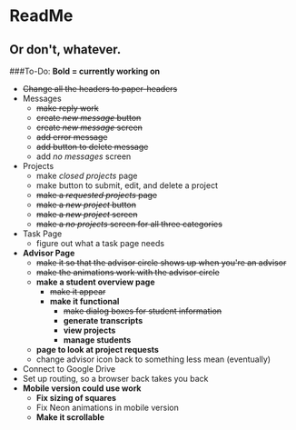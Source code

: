 # ReadMe
## Or don't, whatever.

###To-Do:
**Bold = currently working on**

- ~~Change all the headers to paper-headers~~
- Messages
  - ~~make reply work~~
  - ~~create _new message_ button~~
  - ~~create _new message_ screen~~
  - ~~add error message~~
  - ~~add button to delete message~~
  - add _no messages_ screen
- Projects
  - make _closed projects_ page
  - make button to submit, edit, and delete a project
  - ~~make a _requested projects_ page~~
  -	~~make a _new project_ button~~
  - ~~make a _new project_ screen~~
  - ~~make a _no projects_ screen for all three categories~~
- Task Page
  - figure out what a task page needs
- **Advisor Page**
  - ~~make it so that the advisor circle shows up when you're an advisor~~
  - ~~make the animations work with the advisor circle~~
  - **make a student overview page**
  	- ~~make it appear~~
  	- **make it functional**
  		- ~~make dialog boxes for student information~~
  		- **generate transcripts**
  		- **view projects**
  		- **manage students**
  - **page to look at project requests**
  - change advisor icon back to something less mean (eventually)
- Connect to Google Drive
- Set up routing, so a browser back takes you back
- **Mobile version could use work**
  - **Fix sizing of squares**
  - Fix Neon animations in mobile version
  - **Make it scrollable**
